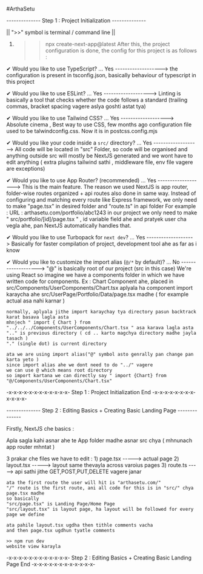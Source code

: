 #ArthaSetu

-------------- Step 1 : Project Initialization --------------


 || ">>" symbol is terminal / command line ||

1) >> npx create-next-app@latest
After this, the project configuration is done, the config for this project is as follows :

✔ Would you like to use TypeScript? ... Yes -------------------> the configuration is present in tsconfig.json, basically behaviour of typescript in this project

✔ Would you like to use ESLint? … Yes -------------------> Linting is basically a tool that checks whether the code follows a standard (trailing commas, bracket spacing vagere aslya goshti astat tya)

✔ Would you like to use Tailwind CSS? … Yes -------------------> Absolute cinema , Best way to use CSS, few months ago configuration file used to be talwindconfig.css. Now it is in postcss.config.mjs

✔ Would you like your code inside a `src/` directory? … Yes -------------------> All code will be located in "src" Folder, so code will be organised and anything outside src will mostly be NextJS generated and we wont have to edit anything ( extra plugins tailwind sathi , middleware file, env file vagere are exceptions)

✔ Would you like to use App Router? (recommended) … Yes -------------------> This is the main feature. The reason we used NextJS is app router, folder-wise routes organized + api routes also done in same way. Instead of configuring and matching every route like Express framework, we only need to make "page.tsx" in desired folder and "route.ts" in api folder
For example : URL : arthasetu.com/portfolio/abc1243
            in our project we only need to make " src/portfolio/[id]/page.tsx " , id variable field ahe and pratyek user cha vegla ahe, pan NextJS automatically handles that.

✔ Would you like to use Turbopack for `next dev`? … Yes -------------------> Basically for faster compilation of project, development tool ahe as far as i know

✔ Would you like to customize the import alias (`@/*` by default)? … No -------------------> "@" is basically root of our project (src in this case)
We're using React so imagine we have a components folder in which we have written code for components.
Ex : Chart Component ahe, placed in src/Components/UserComponents/Chart.tsx
    aplyala ha component import karaycha ahe src/UserPage/Portfolio/Data/page.tsx madhe ( for example actual asa nahi karnar )

    normally, aplyala jithe import karaychay tya directory pasun backtrack karat basava lagla asta
    mhnjech " import { Chart } from "../../../Components/UserComponents/Chart.tsx " asa karava lagla asta
    ".." is previous directory ( cd .. karto magchya directory madhe jayla tasach )
    "." (single dot) is current directory

    ata we are using import alias("@" symbol asto genrally pan change pan karta yeto )
    since import alias ahe we dont need to do "../" vagere
    we can use @ which means root directory
    so import kartana we can directly say " import {Chart} from "@/Components/UserComponents/Chart.tsx" 


-x-x-x-x-x-x-x-x-x-x-x-x- Step 1 : Project Initialization End -x-x-x-x-x-x-x-x-x-x-x-x-




-------------- Step 2 : Editing Basics + Creating Basic Landing Page --------------


Firstly, NextJS che basics :

Apla sagla kahi asnar ahe te App folder madhe asnar src chya ( mhnunach app router mhntat )

3 prakar che files we have to edit :
    1) page.tsx  -----> actual page
    2) layout.tsx -----> layout same thevayla across varoius pages
    3) route.ts -----> api sathi jithe GET,POST,PUT,DELETE vagere janar

    ata the first route the user will hit is "arthasetu.com/"
    "/" route is the first route, ani all code for this is in "src/" chya page.tsx madhe
    so basically
    "src/page.tsx" is Landing Page/Home Page
    "src/layout.tsx" is layout page, ha layout will be followed for every page we define

    ata pahile layout.tsx ugdha then tithle comments vacha
    and then page.tsx ugdhun tyatle comments

    >> npm run dev
    website view karayla

-x-x-x-x-x-x-x-x-x-x-x-x- Step 2 : Editing Basics + Creating Basic Landing Page End -x-x-x-x-x-x-x-x-x-x-x-x-